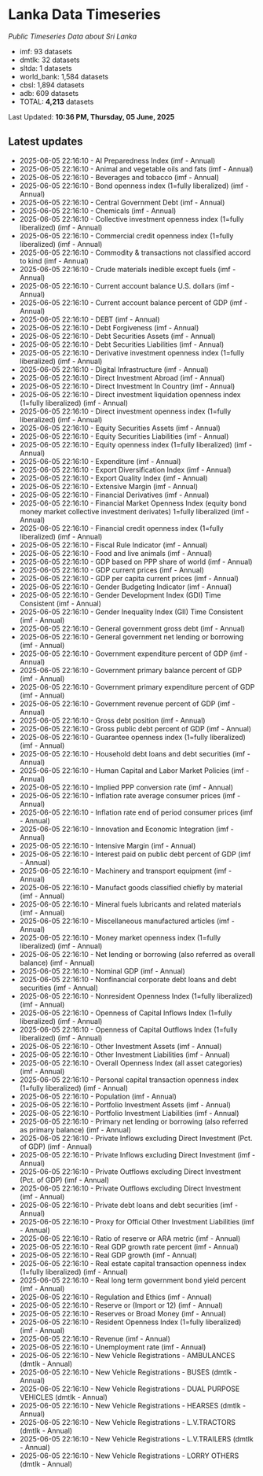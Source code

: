 # Lanka Data Timeseries
*Public Timeseries Data about Sri Lanka*

* imf: 93 datasets
* dmtlk: 32 datasets
* sltda: 1 datasets
* world_bank: 1,584 datasets
* cbsl: 1,894 datasets
* adb: 609 datasets
* TOTAL: **4,213** datasets

Last Updated: **10:36 PM, Thursday, 05 June, 2025**

## Latest updates

* 2025-06-05 22:16:10 - AI Preparedness Index (imf - Annual)
* 2025-06-05 22:16:10 - Animal and vegetable oils and fats (imf - Annual)
* 2025-06-05 22:16:10 - Beverages and tobacco (imf - Annual)
* 2025-06-05 22:16:10 - Bond openness index (1=fully liberalized) (imf - Annual)
* 2025-06-05 22:16:10 - Central Government Debt (imf - Annual)
* 2025-06-05 22:16:10 - Chemicals (imf - Annual)
* 2025-06-05 22:16:10 - Collective investment openness index (1=fully liberalized) (imf - Annual)
* 2025-06-05 22:16:10 - Commercial credit openness index (1=fully liberalized) (imf - Annual)
* 2025-06-05 22:16:10 - Commodity & transactions not classified accord to kind (imf - Annual)
* 2025-06-05 22:16:10 - Crude materials inedible except fuels (imf - Annual)
* 2025-06-05 22:16:10 - Current account balance U.S. dollars (imf - Annual)
* 2025-06-05 22:16:10 - Current account balance percent of GDP (imf - Annual)
* 2025-06-05 22:16:10 - DEBT (imf - Annual)
* 2025-06-05 22:16:10 - Debt Forgiveness (imf - Annual)
* 2025-06-05 22:16:10 - Debt Securities Assets (imf - Annual)
* 2025-06-05 22:16:10 - Debt Securities Liabilities (imf - Annual)
* 2025-06-05 22:16:10 - Derivative investment openness index (1=fully liberalized) (imf - Annual)
* 2025-06-05 22:16:10 - Digital Infrastructure (imf - Annual)
* 2025-06-05 22:16:10 - Direct Investment Abroad (imf - Annual)
* 2025-06-05 22:16:10 - Direct Investment In Country (imf - Annual)
* 2025-06-05 22:16:10 - Direct investment liquidation openness index (1=fully liberalized) (imf - Annual)
* 2025-06-05 22:16:10 - Direct investment openness index (1=fully liberalized) (imf - Annual)
* 2025-06-05 22:16:10 - Equity Securities Assets (imf - Annual)
* 2025-06-05 22:16:10 - Equity Securities Liabilities (imf - Annual)
* 2025-06-05 22:16:10 - Equity openness index (1=fully liberalized) (imf - Annual)
* 2025-06-05 22:16:10 - Expenditure (imf - Annual)
* 2025-06-05 22:16:10 - Export Diversification Index (imf - Annual)
* 2025-06-05 22:16:10 - Export Quality Index (imf - Annual)
* 2025-06-05 22:16:10 - Extensive Margin (imf - Annual)
* 2025-06-05 22:16:10 - Financial Derivatives (imf - Annual)
* 2025-06-05 22:16:10 - Financial Market Openness Index (equity bond money market collective investment derivates) 1=fully liberalized (imf - Annual)
* 2025-06-05 22:16:10 - Financial credit openness index (1=fully liberalized) (imf - Annual)
* 2025-06-05 22:16:10 - Fiscal Rule Indicator (imf - Annual)
* 2025-06-05 22:16:10 - Food and live animals (imf - Annual)
* 2025-06-05 22:16:10 - GDP based on PPP share of world (imf - Annual)
* 2025-06-05 22:16:10 - GDP current prices (imf - Annual)
* 2025-06-05 22:16:10 - GDP per capita current prices (imf - Annual)
* 2025-06-05 22:16:10 - Gender Budgeting Indicator (imf - Annual)
* 2025-06-05 22:16:10 - Gender Development Index (GDI) Time Consistent (imf - Annual)
* 2025-06-05 22:16:10 - Gender Inequality Index (GII) Time Consistent (imf - Annual)
* 2025-06-05 22:16:10 - General government gross debt (imf - Annual)
* 2025-06-05 22:16:10 - General government net lending or borrowing (imf - Annual)
* 2025-06-05 22:16:10 - Government expenditure percent of GDP (imf - Annual)
* 2025-06-05 22:16:10 - Government primary balance percent of GDP (imf - Annual)
* 2025-06-05 22:16:10 - Government primary expenditure percent of GDP (imf - Annual)
* 2025-06-05 22:16:10 - Government revenue percent of GDP (imf - Annual)
* 2025-06-05 22:16:10 - Gross debt position (imf - Annual)
* 2025-06-05 22:16:10 - Gross public debt percent of GDP (imf - Annual)
* 2025-06-05 22:16:10 - Guarantee openness index (1=fully liberalized) (imf - Annual)
* 2025-06-05 22:16:10 - Household debt loans and debt securities (imf - Annual)
* 2025-06-05 22:16:10 - Human Capital and Labor Market Policies (imf - Annual)
* 2025-06-05 22:16:10 - Implied PPP conversion rate (imf - Annual)
* 2025-06-05 22:16:10 - Inflation rate average consumer prices (imf - Annual)
* 2025-06-05 22:16:10 - Inflation rate end of period consumer prices (imf - Annual)
* 2025-06-05 22:16:10 - Innovation and Economic Integration (imf - Annual)
* 2025-06-05 22:16:10 - Intensive Margin (imf - Annual)
* 2025-06-05 22:16:10 - Interest paid on public debt percent of GDP (imf - Annual)
* 2025-06-05 22:16:10 - Machinery and transport equipment (imf - Annual)
* 2025-06-05 22:16:10 - Manufact goods classified chiefly by material (imf - Annual)
* 2025-06-05 22:16:10 - Mineral fuels lubricants and related materials (imf - Annual)
* 2025-06-05 22:16:10 - Miscellaneous manufactured articles (imf - Annual)
* 2025-06-05 22:16:10 - Money market openness index (1=fully liberalized) (imf - Annual)
* 2025-06-05 22:16:10 - Net lending or borrowing (also referred as overall balance) (imf - Annual)
* 2025-06-05 22:16:10 - Nominal GDP (imf - Annual)
* 2025-06-05 22:16:10 - Nonfinancial corporate debt loans and debt securities (imf - Annual)
* 2025-06-05 22:16:10 - Nonresident Openness Index (1=fully liberalized) (imf - Annual)
* 2025-06-05 22:16:10 - Openness of Capital Inflows Index (1=fully liberalized) (imf - Annual)
* 2025-06-05 22:16:10 - Openness of Capital Outflows Index (1=fully liberalized) (imf - Annual)
* 2025-06-05 22:16:10 - Other Investment Assets (imf - Annual)
* 2025-06-05 22:16:10 - Other Investment Liabilities (imf - Annual)
* 2025-06-05 22:16:10 - Overall Openness Index (all asset categories) (imf - Annual)
* 2025-06-05 22:16:10 - Personal capital transaction openness index (1=fully liberalized) (imf - Annual)
* 2025-06-05 22:16:10 - Population (imf - Annual)
* 2025-06-05 22:16:10 - Portfolio Investment Assets (imf - Annual)
* 2025-06-05 22:16:10 - Portfolio Investment Liabilities (imf - Annual)
* 2025-06-05 22:16:10 - Primary net lending or borrowing (also referred as primary balance) (imf - Annual)
* 2025-06-05 22:16:10 - Private Inflows excluding Direct Investment (Pct. of GDP) (imf - Annual)
* 2025-06-05 22:16:10 - Private Inflows excluding Direct Investment (imf - Annual)
* 2025-06-05 22:16:10 - Private Outflows excluding Direct Investment (Pct. of GDP) (imf - Annual)
* 2025-06-05 22:16:10 - Private Outflows excluding Direct Investment (imf - Annual)
* 2025-06-05 22:16:10 - Private debt loans and debt securities (imf - Annual)
* 2025-06-05 22:16:10 - Proxy for Official Other Investment Liabilities (imf - Annual)
* 2025-06-05 22:16:10 - Ratio of reserve or ARA metric (imf - Annual)
* 2025-06-05 22:16:10 - Real GDP growth rate percent (imf - Annual)
* 2025-06-05 22:16:10 - Real GDP growth (imf - Annual)
* 2025-06-05 22:16:10 - Real estate capital transaction openness index (1=fully liberalized) (imf - Annual)
* 2025-06-05 22:16:10 - Real long term government bond yield percent (imf - Annual)
* 2025-06-05 22:16:10 - Regulation and Ethics (imf - Annual)
* 2025-06-05 22:16:10 - Reserve or (Import or 12) (imf - Annual)
* 2025-06-05 22:16:10 - Reserves or Broad Money (imf - Annual)
* 2025-06-05 22:16:10 - Resident Openness Index (1=fully liberalized) (imf - Annual)
* 2025-06-05 22:16:10 - Revenue (imf - Annual)
* 2025-06-05 22:16:10 - Unemployment rate (imf - Annual)
* 2025-06-05 22:16:10 - New Vehicle Registrations - AMBULANCES (dmtlk - Annual)
* 2025-06-05 22:16:10 - New Vehicle Registrations - BUSES (dmtlk - Annual)
* 2025-06-05 22:16:10 - New Vehicle Registrations - DUAL PURPOSE VEHICLES (dmtlk - Annual)
* 2025-06-05 22:16:10 - New Vehicle Registrations - HEARSES (dmtlk - Annual)
* 2025-06-05 22:16:10 - New Vehicle Registrations - L.V.TRACTORS (dmtlk - Annual)
* 2025-06-05 22:16:10 - New Vehicle Registrations - L.V.TRAILERS (dmtlk - Annual)
* 2025-06-05 22:16:10 - New Vehicle Registrations - LORRY OTHERS (dmtlk - Annual)